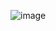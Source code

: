 ![image](https://github.com/luguanxing/LGX-Projects/blob/master/14-MFC%E8%AE%A1%E7%AE%97%E5%99%A8/demo.gif?raw=true)<br>
